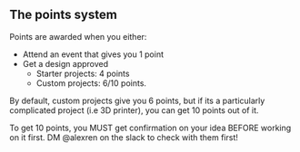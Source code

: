 ## The points system

Points are awarded when you either:
- Attend an event that gives you 1 point
- Get a design approved
    - Starter projects: 4 points
    - Custom projects: 6/10 points.

By default, custom projects give you 6 points, but if its a particularly complicated project (i.e 3D printer), you can get 10 points out of it.

To get 10 points, you MUST get confirmation on your idea BEFORE working on it first. DM @alexren on the slack to check with them first!
